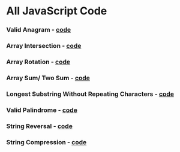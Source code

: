 # All JavaScript Code
### Valid Anagram - [code](https://github.com/AakashR11111001111/All-JS-Code/blob/master/Weekly%20Test%201/Anagram%20Check.js)
### Array Intersection - [code](https://github.com/AakashR11111001111/All-JS-Code/blob/master/Weekly%20Test%201/Array%20Intersection.js)
### Array Rotation - [code](https://github.com/AakashR11111001111/All-JS-Code/blob/master/Weekly%20Test%201/Array-rotation.js)
### Array Sum/ Two Sum - [code](https://github.com/AakashR11111001111/All-JS-Code/blob/master/Weekly%20Test%201/Array-sum.js)
### Longest Substring Without Repeating Characters - [code](https://github.com/AakashR11111001111/All-JS-Code/blob/master/Weekly%20Test%201/LSWRC.js)
### Valid Palindrome - [code](https://github.com/AakashR11111001111/All-JS-Code/blob/master/Weekly%20Test%201/Palindrome.js)
### String Reversal - [code](https://github.com/AakashR11111001111/All-JS-Code/blob/master/Weekly%20Test%201/String%20Reversal.js)
### String Compression - [code](https://github.com/AakashR11111001111/All-JS-Code/blob/master/Weekly%20Test%201/String-Compression.js)
